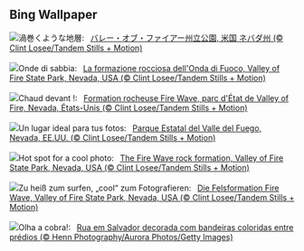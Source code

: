 ## Bing Wallpaper
![](https://www.bing.com/th?id=OHR.FireWave_JA-JP3002445647_UHD.jpg&w=1000)渦巻くような地層:&nbsp;&ensp;[バレー・オブ・ファイアー州立公園, 米国 ネバダ州 (© Clint Losee/Tandem Stills + Motion)](https://www.bing.com/th?id=OHR.FireWave_JA-JP3002445647_UHD.jpg)
<br><br/>
![](https://www.bing.com/th?id=OHR.FireWave_IT-IT4832147004_UHD.jpg&w=1000)Onde di sabbia:&nbsp;&ensp;[La formazione rocciosa dell'Onda di Fuoco, Valley of Fire State Park, Nevada, USA (© Clint Losee/Tandem Stills + Motion)](https://www.bing.com/th?id=OHR.FireWave_IT-IT4832147004_UHD.jpg)
<br><br/>
![](https://www.bing.com/th?id=OHR.FireWave_FR-FR6210914317_UHD.jpg&w=1000)Chaud devant !:&nbsp;&ensp;[Formation rocheuse Fire Wave, parc d'État de Valley of Fire, Nevada, États-Unis (© Clint Losee/Tandem Stills + Motion)](https://www.bing.com/th?id=OHR.FireWave_FR-FR6210914317_UHD.jpg)
<br><br/>
![](https://www.bing.com/th?id=OHR.FireWave_ES-ES9125556493_UHD.jpg&w=1000)Un lugar ideal para tus fotos:&nbsp;&ensp;[Parque Estatal del Valle del Fuego, Nevada, EE.UU. (© Clint Losee/Tandem Stills + Motion)](https://www.bing.com/th?id=OHR.FireWave_ES-ES9125556493_UHD.jpg)
<br><br/>
![](https://www.bing.com/th?id=OHR.FireWave_EN-GB9662129375_UHD.jpg&w=1000)Hot spot for a cool photo:&nbsp;&ensp;[The Fire Wave rock formation, Valley of Fire State Park, Nevada, USA (© Clint Losee/Tandem Stills + Motion)](https://www.bing.com/th?id=OHR.FireWave_EN-GB9662129375_UHD.jpg)
<br><br/>
![](https://www.bing.com/th?id=OHR.FireWave_DE-DE5152137899_UHD.jpg&w=1000)Zu heiß zum surfen, „cool“ zum Fotografieren:&nbsp;&ensp;[Die Felsformation Fire Wave, Valley of Fire State Park, Nevada, USA (© Clint Losee/Tandem Stills + Motion)](https://www.bing.com/th?id=OHR.FireWave_DE-DE5152137899_UHD.jpg)
<br><br/>
![](https://www.bing.com/th?id=OHR.FestasJuninas_PT-BR2004376750_UHD.jpg&w=1000)Olha a cobra!:&nbsp;&ensp;[Rua em Salvador decorada com bandeiras coloridas entre prédios (© Henn Photography/Aurora Photos/Getty Images)](https://www.bing.com/th?id=OHR.FestasJuninas_PT-BR2004376750_UHD.jpg)
<br><br/>
